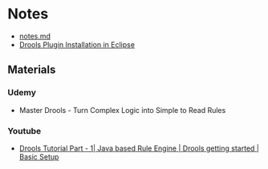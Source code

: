 # Notes
* [notes.md](notes.md)
* [Drools Plugin Installation in Eclipse](installation)

## Materials
### Udemy
* Master Drools - Turn Complex Logic into Simple to Read Rules

### Youtube
* [Drools Tutorial Part - 1| Java based Rule Engine | Drools getting started | Basic Setup](https://www.youtube.com/watch?v=zQhDe_PT60Y)
